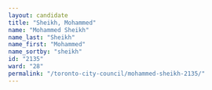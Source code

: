 ```yaml
---
layout: candidate
title: "Sheikh, Mohammed"
name: "Mohammed Sheikh"
name_last: "Sheikh"
name_first: "Mohammed"
name_sortby: "sheikh"
id: "2135"
ward: "28"
permalink: "/toronto-city-council/mohammed-sheikh-2135/"
---
```


